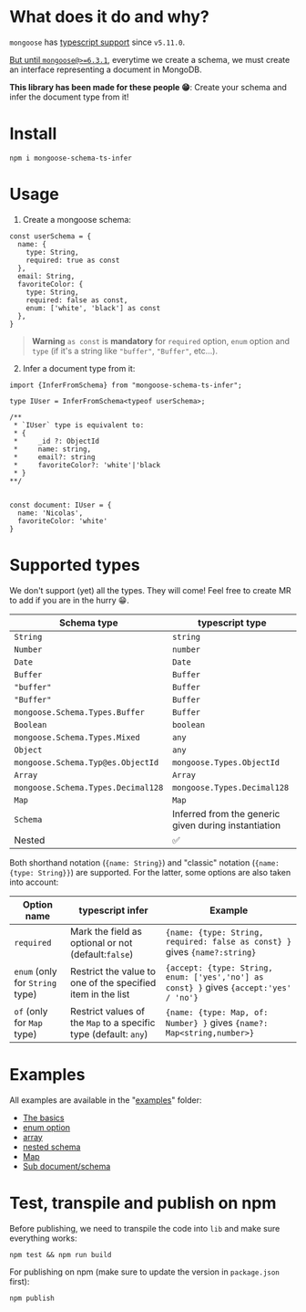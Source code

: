 # What does it do and why?

`mongoose` has [typescript support](https://mongoosejs.com/docs/typescript.html) since `v5.11.0`.

[But until `mongoose@>=6.3.1`](https://mongoosejs.com/docs/typescript/schemas.html), everytime we create a schema, we must create an interface representing a document in MongoDB.

**This library has been made for these people 😁**: Create your schema and infer the document type from it!

# Install

```
npm i mongoose-schema-ts-infer
```

# Usage

1. Create a mongoose schema:

```
const userSchema = {
  name: {
    type: String, 
    required: true as const
  },
  email: String,
  favoriteColor: {
    type: String, 
    required: false as const, 
    enum: ['white', 'black'] as const
  },
}
```

> **Warning**
> `as const` is **mandatory** for `required` option, `enum` option and `type` (if it's a string like `"buffer"`, `"Buffer"`, etc...).

2. Infer a document type from it:

```
import {InferFromSchema} from "mongoose-schema-ts-infer";

type IUser = InferFromSchema<typeof userSchema>;

/**
 * `IUser` type is equivalent to:
 * { 
 *     _id ?: ObjectId
 *     name: string, 
 *     email?: string
 *     favoriteColor?: 'white'|'black
 * }
**/


const document: IUser = {
  name: 'Nicolas',
  favoriteColor: 'white'
}
```

# Supported types

We don't support (yet) all the types. They will come! Feel free to create MR to add if you are in the hurry 😁.

| Schema type                        | typescript type                                      |
|------------------------------------|------------------------------------------------------|
| `String`                           | `string`                                             |
| `Number`                           | `number`                                             |
| `Date`                             | `Date`                                               |
| `Buffer`                           | `Buffer`                                             |
| `"buffer"`                         | `Buffer`                                             |
| `"Buffer"`                         | `Buffer`                                             |
| `mongoose.Schema.Types.Buffer`     | `Buffer`                                             |
| `Boolean`                          | `boolean`                                            |
| `mongoose.Schema.Types.Mixed`      | `any`                                                |
| `Object`                           | `any`                                                |
| `mongoose.Schema.Typ@es.ObjectId`  | `mongoose.Types.ObjectId`                            |
| `Array`                            | `Array`                                              |
| `mongoose.Schema.Types.Decimal128` | `mongoose.Types.Decimal128`                          |
| `Map`                              | `Map`                                                |
| `Schema`                           | Inferred from the generic given during instantiation |
| Nested                             | ✅                                                    |

Both shorthand notation (`{name: String}`) and "classic" notation (`{name: {type: String}}`) are supported.
For the latter, some options are also taken into account:

| Option name                     | typescript infer                                                 | Example                                                                                |
|---------------------------------|------------------------------------------------------------------|----------------------------------------------------------------------------------------|
| `required`                      | Mark the field as optional or not (default:`false`)              | `{name: {type: String, required: false as const} }` gives `{name?:string}`             |
| `enum` (only for `String` type) | Restrict the value to one of the specified item in the list      | `{accept: {type: String, enum: ['yes','no'] as const} }` gives `{accept:'yes' / 'no'}` |
| `of` (only for `Map` type)      | Restrict values of the `Map` to a specific type (default: `any`) | `{name: {type: Map, of: Number} }` gives `{name?: Map<string,number>}`                 |

# Examples

All examples are available in the "[examples](./examples)" folder:

- [The basics](./examples/basic.ts)
- [enum option](./examples/enum.ts)
- [array](./examples/array.ts)
- [nested schema](./examples/nested.ts)
- [Map](./examples/map.ts)
- [Sub document/schema](./examples/sub-schema.ts)

# Test, transpile and publish on npm

Before publishing, we need to transpile the code into `lib` and make sure everything works:

```
npm test && npm run build
```

For publishing on npm (make sure to update the version in `package.json` first):

```
npm publish
```